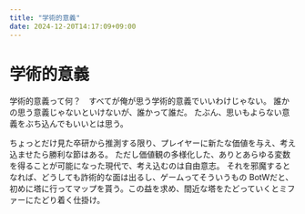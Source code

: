 ```yaml
---
title: "学術的意義"
date: 2024-12-20T14:17:09+09:00
---
```

# 学術的意義
学術的意義って何？　すべてが俺が思う学術的意義でいいわけじゃない。
誰かの思う意義じゃないといけないが、誰かって誰だ。
たぶん、思いもよらない意義をぶち込んでもいいとは思う。  

ちょっとだけ見た卒研から推測する限り、プレイヤーに新たな価値を与え、考え込ませたら勝利な節はある。
ただし価値観の多様化した、ありとあらゆる変数を得ることが可能になった現代で、考え込むのは自由意志。
それを邪魔するとなれば、どうしても詐術的な面は出るし、ゲームってそういうもの
BotWだと、初めに塔に行ってマップを貰う。この益を求め、間近な塔をたどっていくとミファーにたどり着く仕掛け。  
